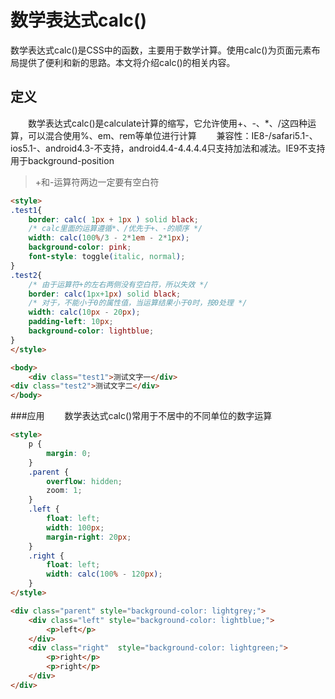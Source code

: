 # 数学表达式calc()
数学表达式calc()是CSS中的函数，主要用于数学计算。使用calc()为页面元素布局提供了便利和新的思路。本文将介绍calc()的相关内容。  

## 定义
&emsp;&emsp;数学表达式calc()是calculate计算的缩写，它允许使用+、-、*、/这四种运算，可以混合使用%、em、rem等单位进行计算
&emsp;&emsp;兼容性：IE8-/safari5.1-、ios5.1-、android4.3-不支持，android4.4-4.4.4.4只支持加法和减法。IE9不支持用于background-position

> +和-运算符两边一定要有空白符
```html
<style>
.test1{
    border: calc( 1px + 1px ) solid black;
    /* calc里面的运算遵循*、/优先于+、-的顺序 */
    width: calc(100%/3 - 2*1em - 2*1px);
    background-color: pink;
    font-style: toggle(italic, normal); 
}
.test2{
    /* 由于运算符+的左右两侧没有空白符，所以失效 */
    border: calc(1px+1px) solid black;
    /* 对于，不能小于0的属性值，当运算结果小于0时，按0处理 */
    width: calc(10px - 20px);
    padding-left: 10px;
    background-color: lightblue;
}
</style>

<body>
    <div class="test1">测试文字一</div>    
<div class="test2">测试文字二</div>
</body>
```
 

###应用
&emsp;&emsp;数学表达式calc()常用于不居中的不同单位的数字运算
```html
<style>
    p {
        margin: 0;
    }
    .parent {
        overflow: hidden;
        zoom: 1;
    }
    .left {
        float: left;
        width: 100px;
        margin-right: 20px;
    }    
    .right {
        float: left;
        width: calc(100% - 120px);
    }
</style>

<div class="parent" style="background-color: lightgrey;">
    <div class="left" style="background-color: lightblue;">
        <p>left</p>
    </div>
    <div class="right"  style="background-color: lightgreen;">
        <p>right</p>
        <p>right</p>
    </div>
</div>
```